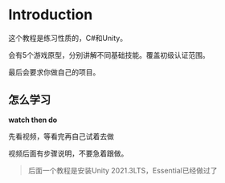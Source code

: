 # Introduction

这个教程是练习性质的，C#和Unity。

会有5个游戏原型，分别讲解不同基础技能。覆盖初级认证范围。

最后会要求你做自己的项目。



## 怎么学习

**watch then do**

先看视频，等看完再自己试着去做

视频后面有步骤说明，不要急着跟做。



> 后面一个教程是安装Unity 2021.3LTS，Essential已经做过了